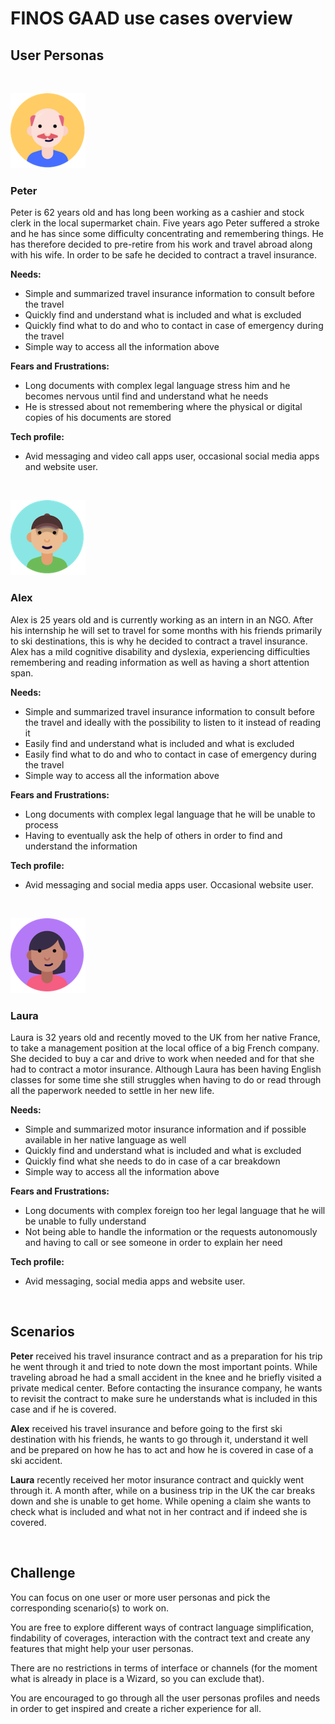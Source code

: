 # FINOS GAAD use cases overview

## User Personas
&nbsp;

![Peter](img/Peter.png)

### **Peter**

Peter is 62 years old and has long been working as a cashier and stock clerk in the local supermarket chain. Five years ago Peter suffered a stroke and he has since some difficulty concentrating and remembering things. He has therefore decided to pre-retire from his work and travel abroad along with his wife. In order to be safe he decided to contract a travel insurance.

**Needs:**

- Simple and summarized travel insurance information to consult before the travel
- Quickly find and understand what is included and what is excluded
- Quickly find what to do and who to contact in case of emergency during the travel
- Simple way to access all the information above

**Fears and Frustrations:**

- Long documents with complex legal language stress him and he becomes nervous until find and understand what he needs
- He is stressed about not remembering where the physical or digital copies of his documents are stored

**Tech profile:**

- Avid messaging and video call apps user, occasional social media apps and website user.

&nbsp;
&nbsp;

![Alex](img/Alex.png)

### **Alex**

Alex is 25 years old and is currently working as an intern in an NGO. After his internship he will set to travel for some months with his friends primarily to ski destinations, this is why he decided to contract a travel insurance. Alex has a mild cognitive disability and dyslexia, experiencing difficulties remembering and reading information as well as having a short attention span.

**Needs:**

- Simple and summarized travel insurance information to consult before the travel and ideally with the possibility to listen to it instead of reading it
- Easily find and understand what is included and what is excluded
- Easily find what to do and who to contact in case of emergency during the travel
- Simple way to access all the information above

**Fears and Frustrations:**

- Long documents with complex legal language that he will be unable to process
- Having to eventually ask the help of others in order to find and understand the information

**Tech profile:**

- Avid messaging and social media apps user. Occasional website user.

&nbsp;
&nbsp;

![Laura](img/Laura.png)

### **Laura**

Laura is 32 years old and recently moved to the UK from her native France, to take a management position at the local office of a big French company. She decided to buy a car and drive to work when needed and for that she had to contract a motor insurance. Although Laura has been having English classes for some time she still struggles when having to do or read through all the paperwork needed to settle in her new life.

**Needs:**

- Simple and summarized motor insurance information and if possible available in her native language as well
- Quickly find and understand what is included and what is excluded
- Quickly find what she needs to do in case of a car breakdown
- Simple way to access all the information above

**Fears and Frustrations:**

- Long documents with complex foreign too her legal language that he will be unable to fully understand
- Not being able to handle the information or the requests autonomously and having to call or see someone in order to explain her need

**Tech profile:**

- Avid messaging, social media apps and website user.

&nbsp;
&nbsp;
&nbsp;

## Scenarios

**Peter** received his travel insurance contract and as a preparation for his trip he went through it and tried to note down the most important points. While traveling abroad he had a small accident in the knee and he briefly visited a private medical center. Before contacting the insurance company, he wants to revisit the contract to make sure he understands what is included in this case and if he is covered.

**Alex** received his travel insurance and before going to the first ski destination with his friends, he wants to go through it, understand it well and be prepared on how he has to act and how he is covered in case of a ski accident.

**Laura** recently received her motor insurance contract and quickly went through it. A month after, while on a business trip in the UK the car breaks down and she is unable to get home. While opening a claim she wants to check what is included and what not in her contract and if indeed she is covered.

&nbsp;
&nbsp;

## Challenge

You can focus on one user or more user personas and pick the corresponding scenario(s) to work on.

You are free to explore different ways of contract language simplification, findability of coverages, interaction with the contract text and create any features that might help your user personas.

There are no restrictions in terms of interface or channels (for the moment what is already in place is a Wizard, so you can exclude that).

You are encouraged to go through all the user personas profiles and needs in order to get inspired and create a richer experience for all.
